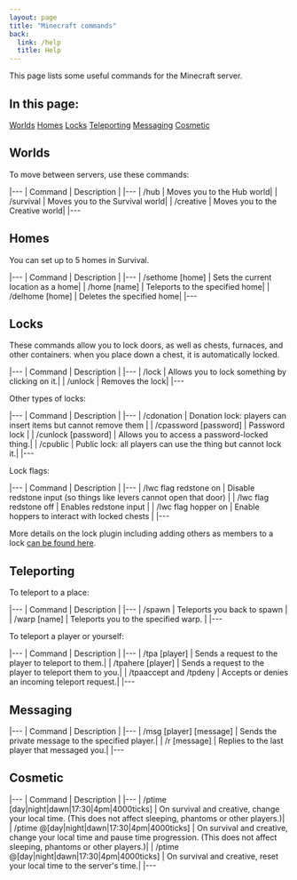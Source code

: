 ```yaml
---
layout: page
title: "Minecraft commands"
back:
  link: /help
  title: Help
---
```


This page lists some useful commands for the Minecraft server.

## In this page:

<a href="#worlds" class="action">Worlds</a>
<a href="#homes" class="action">Homes</a>
<a href="#locks" class="action">Locks</a>
<a href="#teleporting" class="action">Teleporting</a>
<a href="#messaging" class="action">Messaging</a>
<a href="#cosmetic" class="action">Cosmetic</a>

## Worlds

To move between servers, use these commands:

|---
| Command | Description |
|---
| /hub | Moves you to the Hub world|
| /survival | Moves you to the Survival world|
| /creative | Moves you to the Creative world|
|---

## Homes

You can set up to 5 homes in Survival.

|---
| Command | Description |
|---
| /sethome [home] | Sets the current location as a home|
| /home [name] | Teleports to the specified home|
| /delhome [home] | Deletes the specified home|
|---

## Locks

These commands allow you to lock doors, as well as chests, furnaces, and other containers. when you place down a chest, it is automatically locked.

|---
| Command | Description |
|---
| /lock | Allows you to lock something by clicking on it.|
| /unlock | Removes the lock|
|---

Other types of locks: 

|---
| Command | Description |
|---
| /cdonation | Donation lock: players can insert items but cannot remove them |
| /cpassword [password] | Password lock |
| /cunlock [password] | Allows you to access a password-locked thing.|
| /cpublic | Public lock: all players can use the thing but cannot lock it.|
|---

Lock flags:

|---
| Command | Description |
|---
| /lwc flag redstone on | Disable redstone input (so things like levers cannot open that door) |
| /lwc flag redstone off | Enables redstone input |
| /lwc flag hopper on | Enable hoppers to interact with locked chests |
|---

More details on the lock plugin including adding others as members to a lock [can be found here](https://github.com/pop4959/LWCX/wiki/Commands).

## Teleporting

To teleport to a place: 

|---
| Command | Description |
|---
| /spawn | Teleports you back to spawn |
| /warp [name] | Teleports you to the specified warp. |
|---

To teleport a player or yourself:

|---
| Command | Description |
|---
| /tpa [player] | Sends a request to the player to teleport to them.|
| /tpahere [player] | Sends a request to the player to teleport them to you.|
| /tpaaccept and /tpdeny | Accepts or denies an incoming teleport request.|
|---

## Messaging

|---
| Command | Description |
|---
| /msg [player] [message] | Sends the private message to the specified player.|
| /r [message] | Replies to the last player that messaged you.|
|---

## Cosmetic

|---
| Command | Description |
|---
| /ptime [day|night|dawn|17:30|4pm|4000ticks] | On survival and creative, change your local time. (This does not affect sleeping, phantoms or other players.)|
| /ptime @[day|night|dawn|17:30|4pm|4000ticks] | On survival and creative, change your local time and pause time progression. (This does not affect sleeping, phantoms or other players.)|
| /ptime @[day|night|dawn|17:30|4pm|4000ticks] | On survival and creative, reset your local time to the server's time.|
|---
